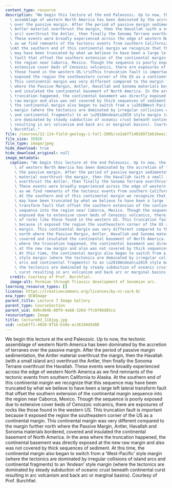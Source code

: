 ```yaml
---
content_type: resource
description: "We begin this lecture at the end Paleozoic. Up to now, the tectonic\
  \ assemblage of western North America has been dominated by the accretion of terranes\
  \ over the passive margin. After the period of passive margin sedimentation, the\
  \ Antler material overthrust the margin, then the Havallah (with a small island\
  \ arc) overthrust the Antler, then finally the Sonoma Terrane overthrust the Havallah.\
  \ These events were broadly experienced across the edge of western North America\
  \ as we find remnants of the tectonic events from southern California to Alaska.\r\
  \nAt the southern end of this continental margin we recognize that this sequence\
  \ may have been truncated by what we believe to have been a large left lateral transform\
  \ fault that offset the southern extension of the continental margin sequence into\
  \ the region near Caborca, Mexico. Though the sequence is poorly exposed due to\
  \ extensive cover beds of Cenozoic volcanics, there are exposures of rocks like\
  \ those found in the western US.\r\nThis truncation fault is important because it\
  \ exposed the region the southeastern corner of the US as a continental margin.\
  \ This continental margin was very different compared to the margin further north\
  \ where the Passive Margin, Antler, Havallah and Sonoma materials bordered, covered\
  \ and insulated the continental basement of North America. In the area where the\
  \ truncation happened, the continental basement was directly exposed at the new\
  \ raw margin and also was not covered by thick sequences of sediment. At this time,\
  \ the continental margin also began to switch from a \u2018West-Pacific\u2019 style\
  \ margin (where the tectonics are dominated by irregular collisions of island arcs\
  \ and continental fragments) to an \u2018Andean\u2019 style margin (where the tectonics\
  \ are dominated by steady subduction of oceanic crust beneath continental curst\
  \ resulting in arc volcanism and back arc or marginal basins). Courtesy of Prof.\
  \ Burchfiel."
file: /courses/12-114-field-geology-i-fall-2005/ce2abff14028971bb16eec36194d5d08_lecture03_118jpg.jpg
file_size: 35928
file_type: image/jpeg
hide_download: true
hide_download_original: null
image_metadata:
  caption: "We begin this lecture at the end Paleozoic. Up to now, the tectonic assemblage\
    \ of western North America has been dominated by the accretion of terranes over\
    \ the passive margin. After the period of passive margin sedimentation, the Antler\
    \ material overthrust the margin, then the Havallah (with a small island arc)\
    \ overthrust the Antler, then finally the Sonoma Terrane overthrust the Havallah.\
    \ These events were broadly experienced across the edge of western North America\
    \ as we find remnants of the tectonic events from southern California to Alaska.\
    \ At the southern end of this continental margin we recognize that this sequence\
    \ may have been truncated by what we believe to have been a large left lateral\
    \ transform fault that offset the southern extension of the continental margin\
    \ sequence into the region near Caborca, Mexico. Though the sequence is poorly\
    \ exposed due to extensive cover beds of Cenozoic volcanics, there are exposures\
    \ of rocks like those found in the western US. This truncation fault is important\
    \ because it exposed the region the southeastern corner of the US as a continental\
    \ margin. This continental margin was very different compared to the margin further\
    \ north where the Passive Margin, Antler, Havallah and Sonoma materials bordered,\
    \ covered and insulated the continental basement of North America. In the area\
    \ where the truncation happened, the continental basement was directly exposed\
    \ at the new raw margin and also was not covered by thick sequences of sediment.\
    \ At this time, the continental margin also began to switch from a \u2018West-Pacific\u2019\
    \ style margin (where the tectonics are dominated by irregular collisions of island\
    \ arcs and continental fragments) to an \u2018Andean\u2019 style margin (where\
    \ the tectonics are dominated by steady subduction of oceanic crust beneath continental\
    \ curst resulting in arc volcanism and back arc or marginal basins)."
  credit: Courtesy of Prof. Burchfiel.
  image-alt: Permian through Triassic development of Sonomian arc.
learning_resource_types: []
license: https://creativecommons.org/licenses/by-nc-sa/4.0/
ocw_type: OCWImage
parent_title: Lecture 7 Image Gallery
parent_type: CourseSection
parent_uid: 0d9c484b-80f9-4a68-326d-ffc0706d85ca
resourcetype: Image
title: lecture03_118jpg.jpg
uid: ce2abff1-4028-971b-b16e-ec36194d5d08
---
```

We begin this lecture at the end Paleozoic. Up to now, the tectonic assemblage of western North America has been dominated by the accretion of terranes over the passive margin. After the period of passive margin sedimentation, the Antler material overthrust the margin, then the Havallah (with a small island arc) overthrust the Antler, then finally the Sonoma Terrane overthrust the Havallah. These events were broadly experienced across the edge of western North America as we find remnants of the tectonic events from southern California to Alaska.
At the southern end of this continental margin we recognize that this sequence may have been truncated by what we believe to have been a large left lateral transform fault that offset the southern extension of the continental margin sequence into the region near Caborca, Mexico. Though the sequence is poorly exposed due to extensive cover beds of Cenozoic volcanics, there are exposures of rocks like those found in the western US.
This truncation fault is important because it exposed the region the southeastern corner of the US as a continental margin. This continental margin was very different compared to the margin further north where the Passive Margin, Antler, Havallah and Sonoma materials bordered, covered and insulated the continental basement of North America. In the area where the truncation happened, the continental basement was directly exposed at the new raw margin and also was not covered by thick sequences of sediment. At this time, the continental margin also began to switch from a ‘West-Pacific’ style margin (where the tectonics are dominated by irregular collisions of island arcs and continental fragments) to an ‘Andean’ style margin (where the tectonics are dominated by steady subduction of oceanic crust beneath continental curst resulting in arc volcanism and back arc or marginal basins). Courtesy of Prof. Burchfiel.